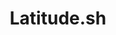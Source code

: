 ---
codehost: https://github.com/latitudesh
linkedin: https://linkedin.com/company/22318494
logohandle: latitudesh
sort: latitude
title: Latitude.sh
website: https://www.latitude.sh/
---